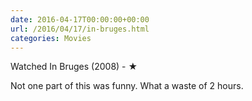 ```yaml
---
date: 2016-04-17T00:00:00+00:00
url: /2016/04/17/in-bruges.html
categories: Movies
---
```

Watched In Bruges (2008) - ★

Not one part of this was funny. What a waste of 2 hours.




